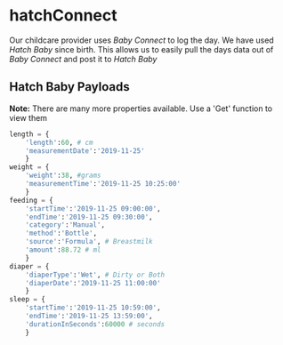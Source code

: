 # hatchConnect
Our childcare provider uses *Baby Connect* to log the day.  We have used *Hatch Baby* since birth.  This allows us to easily pull the days data out of *Baby Connect* and post it to *Hatch Baby*

## Hatch Baby Payloads
**Note:** There are many more properties available. Use a 'Get' function to view them
```python
length = {
    'length':60, # cm
    'measurementDate':'2019-11-25'
    }
weight = {
    'weight':38, #grams
    'measurementTime':'2019-11-25 10:25:00'
    }
feeding = {
    'startTime':'2019-11-25 09:00:00',
    'endTime':'2019-11-25 09:30:00',
    'category':'Manual',
    'method':'Bottle',
    'source':'Formula', # Breastmilk
    'amount':88.72 # ml
    }
diaper = {
    'diaperType':'Wet', # Dirty or Both
    'diaperDate':'2019-11-25 11:00:00'
    }
sleep = {
    'startTime':'2019-11-25 10:59:00',
    'endTime':'2019-11-25 13:59:00',
    'durationInSeconds':60000 # seconds
    }
```
